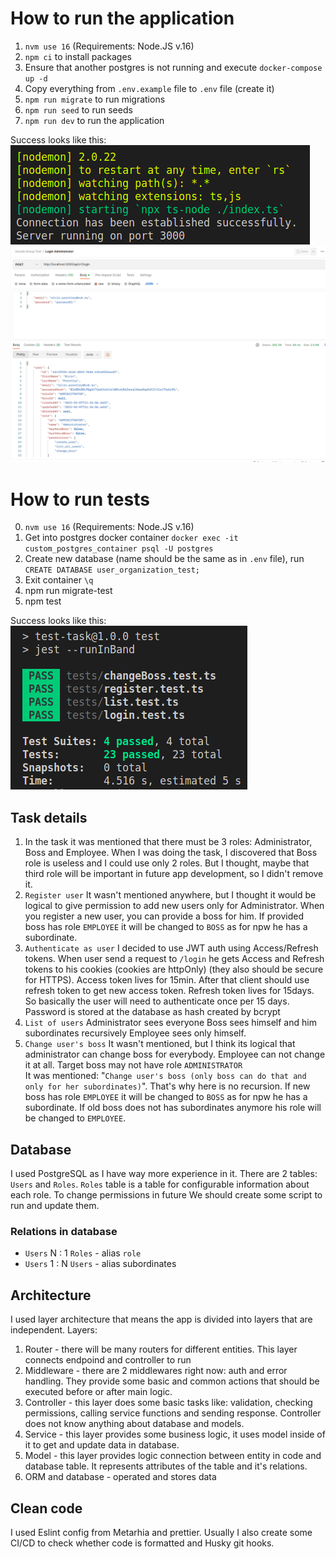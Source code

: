 # How to run the application

1. `nvm use 16` (Requirements: Node.JS v.16)
2. `npm ci` to install packages
3. Ensure that another postgres is not running and execute `docker-compose up -d`
4. Copy everything from `.env.example` file to `.env` file (create it)
5. `npm run migrate` to run migrations
6. `npm run seed` to run seeds
7. `npm run dev` to run the application

Success looks like this:
![Running app](image.png)
![Postman](image-1.png)

# How to run tests

0. `nvm use 16` (Requirements: Node.JS v.16)
1. Get into postgres docker container `docker exec -it custom_postgres_container psql -U postgres`
2. Create new database (name should be the same as in `.env` file), run `CREATE DATABASE user_organization_test;`
3. Exit container `\q`
4. npm run migrate-test
5. npm test

Success looks like this:
![Test success](image-2.png)

## Task details

1. In the task it was mentioned that there must be 3 roles: Administrator, Boss and Employee.
   When I was doing the task, I discovered that Boss role is useless and I could use only 2 roles.
   But I thought, maybe that third role will be important in future app development, so I didn't remove it.
2. `Register user`
   It wasn't mentioned anywhere, but I thought it would be logical to give permission to add new users only for Administrator.
   When you register a new user, you can provide a boss for him. If provided boss has role `EMPLOYEE` it will be changed to `BOSS` as for npw he has a subordinate.
3. `Authenticate as user`
   I decided to use JWT auth using Access/Refresh tokens. When user send a request to `/login` he gets Access and Refresh tokens to his cookies (cookies are httpOnly) (they also should be secure for HTTPS).
   Access token lives for 15min. After that client should use refresh token to get new access token. Refresh token lives for 15days. So basically the user will need to authenticate once per 15 days.
   Password is stored at the database as hash created by bcrypt
4. `List of users`
   Administrator sees everyone
   Boss sees himself and him subordinates recursively
   Employee sees only himself.
5. `Change user's boss`
   It wasn't mentioned, but I think its logical that administrator can change boss for everybody.
   Employee can not change it at all.
   Target boss may not have role `ADMINISTRATOR`\
   It was mentioned: "`Change user's boss (only boss can do that and only for her subordinates)`". That's why here is no recursion.
   If new boss has role `EMPLOYEE` it will be changed to `BOSS` as for npw he has a subordinate.
   If old boss does not has subordinates anymore his role will be changed to `EMPLOYEE`.

## Database

I used PostgreSQL as I have way more experience in it. There are 2 tables: `Users` and `Roles`. `Roles` table is a table for configurable information about each role. To change permissions in future We should create some script to run and update them.

### Relations in database

- `Users` N : 1 `Roles` - alias `role`
- `Users` 1 : N `Users` - alias subordinates

## Architecture

I used layer architecture that means the app is divided into layers that are independent. Layers:

1. Router - there will be many routers for different entities. This layer connects endpoind and controller to run
2. Middleware - there are 2 middlewares right now: auth and error handling. They provide some basic and common actions that should be executed before or after main logic.
3. Controller - this layer does some basic tasks like: validation, checking permissions, calling service functions and sending response. Controller does not know anything about database and models.
4. Service - this layer provides some business logic, it uses model inside of it to get and update data in database.
5. Model - this layer provides logic connection between entity in code and database table. It represents attributes of the table and it's relations.
6. ORM and database - operated and stores data

## Clean code

I used Eslint config from Metarhia and prettier.
Usually I also create some CI/CD to check whether code is formatted and Husky git hooks.
